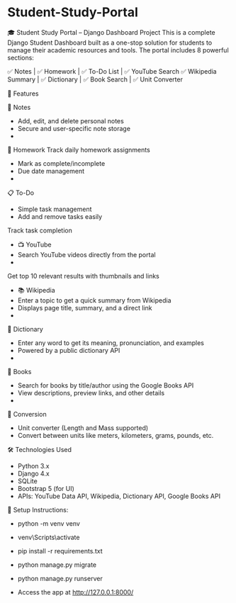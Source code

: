 # Student-Study-Portal
🎓 Student Study Portal – Django Dashboard Project This is a complete Django Student Dashboard built as a one-stop solution for students to manage their academic resources and tools. The portal includes 8 powerful sections:

✅ Notes | ✅ Homework | ✅ To-Do List | ✅ YouTube Search ✅ Wikipedia Summary | ✅ Dictionary | ✅ Book Search | ✅ Unit Converter

🚀 Features

📒 Notes
* Add, edit, and delete personal notes
* Secure and user-specific note storage
* 
📝 Homework Track daily homework assignments
* Mark as complete/incomplete
* Due date management
* 
📋 To-Do
* Simple task management
* Add and remove tasks easily
  
Track task completion
* 📺 YouTube
* Search YouTube videos directly from the portal
* 
Get top 10 relevant results with thumbnails and links
* 📚 Wikipedia
* Enter a topic to get a quick summary from Wikipedia
* Displays page title, summary, and a direct link
* 
📖 Dictionary
* Enter any word to get its meaning, pronunciation, and examples
* Powered by a public dictionary API
* 
📘 Books
* Search for books by title/author using the Google Books API
* View descriptions, preview links, and other details
* 
🔁 Conversion
* Unit converter (Length and Mass supported)
* Convert between units like meters, kilometers, grams, pounds, etc.


🛠️ Technologies Used

* Python 3.x
* Django 4.x
* SQLite
* Bootstrap 5 (for UI)
* APIs: YouTube Data API, Wikipedia, Dictionary API, Google Books API

  
🔐 Setup Instructions:

* python -m venv venv
* venv\Scripts\activate
* pip install -r requirements.txt
* python manage.py migrate
* python manage.py runserver

* Access the app at http://127.0.0.1:8000/
